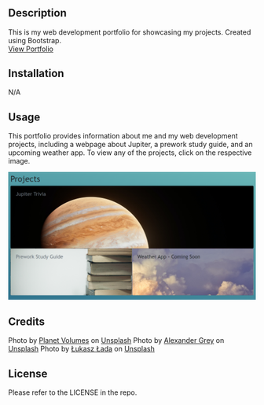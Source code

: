 # <My-Web-Development-Portfolio>

## Description

This is my web development portfolio for showcasing my projects. Created using Bootstrap.\
[View Portfolio](https://eula-snow.github.io/bootstrap-portfolio/)

## Installation

N/A

## Usage

This portfolio provides information about me and my web development projects, including a webpage about Jupiter, a prework study guide, and an upcoming weather app. To view any of the projects, click on the respective image.

![three web development projects](/images/screenshot.png)

## Credits

Photo by [Planet Volumes](https://unsplash.com/@planetvolumes?utm_source=unsplash&utm_medium=referral&utm_content=creditCopyText) on [Unsplash](https://unsplash.com/s/photos/jupiter?utm_source=unsplash&utm_medium=referral&utm_content=creditCopyText)
Photo by [Alexander Grey](https://unsplash.com/@sharonmccutcheon?utm_source=unsplash&utm_medium=referral&utm_content=creditCopyText) on [Unsplash](https://unsplash.com/s/photos/study?utm_source=unsplash&utm_medium=referral&utm_content=creditCopyText)
Photo by [Łukasz Łada](https://unsplash.com/@lukaszlada?utm_source=unsplash&utm_medium=referral&utm_content=creditCopyText) on [Unsplash](https://unsplash.com/s/photos/weather?utm_source=unsplash&utm_medium=referral&utm_content=creditCopyText)

## License

Please refer to the LICENSE in the repo.
